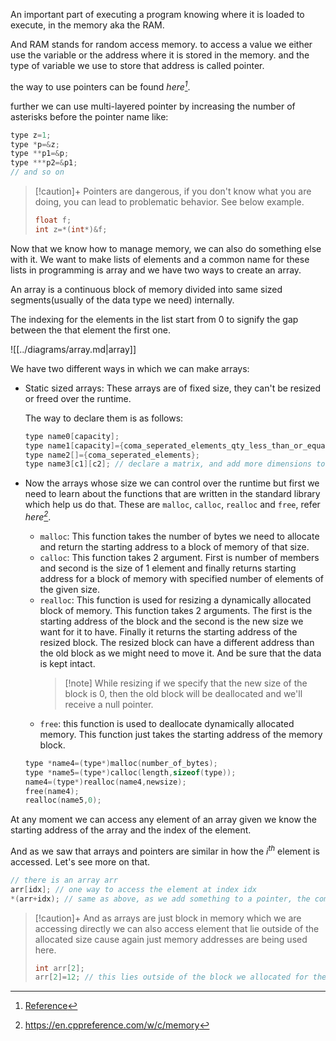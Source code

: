 An important part of executing a program knowing where it is loaded to execute, in the memory aka the RAM.

And RAM stands for random access memory. to access a value we either use the variable or the address where it is stored in the memory. and the type of variable we use to store that address is called pointer.

the way to use pointers can be found _here[^1]_.

further we can use multi-layered pointer by increasing the number of asterisks before the pointer name like:
```c
type z=1;
type *p=&z;
type **p1=&p;
type ***p2=&p1;
// and so on
```

> [!caution]+ Pointers are dangerous, if you don't know what you are doing, you can lead to problematic behavior. See below example.
> ```c
> float f;
> int z=*(int*)&f;
> ```

Now that we know how to manage memory, we can also do something else with it. We want to make lists of elements and a common name for these lists in programming is array and we have two ways to create an array.

An array is a continuous block of memory divided into same sized segments(usually of the data type we need) internally.

The indexing for the elements in the list start from 0 to signify the gap between the that element the first one.

![[../diagrams/array.md|array]]


We have two different ways in which we can make arrays:
- Static sized arrays:
  These arrays are of fixed size, they can't be resized or freed over the runtime.
  
  The way to declare them is as follows:
  ```c
  type name0[capacity];
  type name1[capacity]={coma_seperated_elements_qty_less_than_or_equal_to_capacity};
  type name2[]={coma_seperated_elements};
  type name3[c1][c2]; // declare a matrix, and add more dimensions to the matrix as you need.
  ```

- Now the arrays whose size we can control over the runtime but first we need to learn about the functions that are written in the standard library which help us do that. These are `malloc`, `calloc`, `realloc` and `free`, refer _here[^2]_.
	- `malloc`: This function takes the number of bytes we need to allocate and return the starting address to a block of memory of that size.
	- `calloc`: This function takes 2 argument. First is number of members and second is the size of 1 element and finally returns starting address for a block of memory with specified number of elements of the given size.
	- `realloc`: This function is used for resizing a dynamically allocated block of memory. This function takes 2 arguments. The first is the starting address of the block and the second is the new size we want for it to have. Finally it returns the starting address of the resized block. The resized block can have a different address than the old block as we might need to move it. And be sure that the data is kept intact.
	  > [!note] While resizing if we specify that the new size of the block is $0$, then the old block will be deallocated and we'll receive a null pointer.
	- `free`: this function is used to deallocate dynamically allocated memory. This function just takes the starting address of the memory block.
	  
	```c
	type *name4=(type*)malloc(number_of_bytes);
	type *name5=(type*)calloc(length,sizeof(type));
	name4=(type*)realloc(name4,newsize);
	free(name4);
	realloc(name5,0);
	```

At any moment we can access any element of an array given we know the starting address of the array and the index of the element.

And as we saw that arrays and pointers are similar in how the $i^{th}$ element is accessed. Let's see more on that.
```c
// there is an array arr
arr[idx]; // one way to access the element at index idx
*(arr+idx); // same as above, as we add something to a pointer, the compiler doesn't interpret as how many bytes ahead but as how many element ahead.
```

> [!caution]+ And as arrays are just block in memory which we are accessing directly we can also access element that lie outside of the allocated size cause again just memory addresses are being used here.
> ```c
> int arr[2];
> arr[2]=12; // this lies outside of the block we allocated for the array
> ```



[^1]: [Reference](../operators/ref-mem-acc)
[^2]: https://en.cppreference.com/w/c/memory